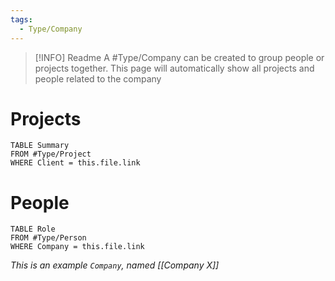 ```yaml
---
tags:
  - Type/Company
---
```


> [!INFO] Readme
> A #Type/Company can be created to group people or projects together. This page will automatically show all projects and people related to the company

# Projects
```dataview
TABLE Summary
FROM #Type/Project
WHERE Client = this.file.link

```

# People
```dataview
TABLE Role
FROM #Type/Person
WHERE Company = this.file.link
```


*This is an example `Company`, named [[Company X]]*